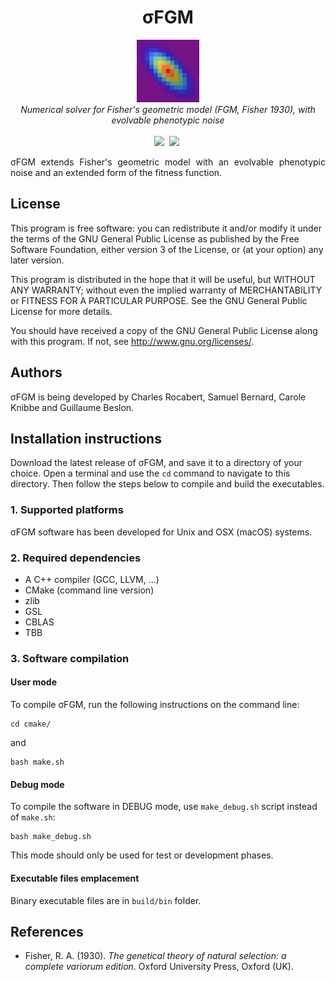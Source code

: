 <h1 align="center">&sigma;FGM</h1>
<p align="center">
<img src="logo/logo.png" width="100">
<br/>
<em>Numerical solver for Fisher's geometric model (FGM, Fisher 1930), with evolvable phenotypic noise</em>
<br/><br/>
<a href="https://github.com/charlesrocabert/SigmaFGM/releases/latest"><img src="https://img.shields.io/badge/version-RC 0.3.1-orange.svg" /></a>&nbsp;</a>&nbsp;<a href="https://www.gnu.org/licenses/gpl-3.0"><img src="https://img.shields.io/badge/license-GPL v3-blue.svg" /></a>&nbsp;
</p>

<p align="justify">
&sigma;FGM extends Fisher's geometric model with an evolvable phenotypic noise and an extended form of the fitness function. 
</p>

## License

This program is free software: you can redistribute it and/or modify it under the terms of the GNU General Public License as published by the Free Software Foundation, either version 3 of the License, or (at your option) any later version.

This program is distributed in the hope that it will be useful, but WITHOUT ANY WARRANTY; without even the implied warranty of MERCHANTABILITY or FITNESS FOR A PARTICULAR PURPOSE. See the GNU General Public License for more details.

You should have received a copy of the GNU General Public License along with this program. If not, see http://www.gnu.org/licenses/.

## Authors

&sigma;FGM is being developed by Charles Rocabert, Samuel Bernard, Carole Knibbe and Guillaume Beslon.

## Installation instructions

Download the latest release of &sigma;FGM, and save it to a directory of your choice. Open a terminal and use the <code>cd</code> command to navigate to this directory. Then follow the steps below to compile and build the executables.

### 1. Supported platforms
&sigma;FGM software has been developed for Unix and OSX (macOS) systems.

### 2. Required dependencies
* A C++ compiler (GCC, LLVM, ...)
* CMake (command line version)
* zlib
* GSL
* CBLAS
* TBB

### 3. Software compilation

#### User mode
To compile &sigma;FGM, run the following instructions on the command line:

    cd cmake/

and

    bash make.sh

#### Debug mode
To compile the software in DEBUG mode, use <code>make_debug.sh</code> script instead of <code>make.sh</code>:

    bash make_debug.sh

This mode should only be used for test or development phases.

#### Executable files emplacement
Binary executable files are in <code>build/bin</code> folder.

## References
* Fisher, R. A. (1930). <em>The genetical theory of natural selection: a complete variorum edition</em>. Oxford University Press, Oxford (UK).
